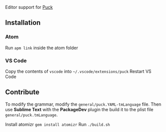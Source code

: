 Editor support for [Puck](https://github.com/puck-lang/puck)

## Installation

### Atom
Run `apm link` inside the atom folder

### VS Code
Copy the contents of `vscode` into `~/.vscode/extensions/puck`
Restart VS Code

## Contribute
To modify the grammar, modify the `general/puck.YAML-tmLanguage` file.
Then use **Sublime Text** with the **PackageDev** plugin the build it to the plist file `general/puck.tmLanguage`.

Install atomizr `gem install atomizr`
Run `./build.sh`